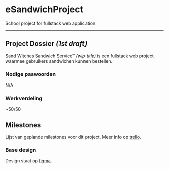 # eSandwichProject

School project for fullstack web application

---

## Project Dossier *(1st draft)*

Sand Witches Sandwich Service™ *(wip title)* is een fullstack web project waarmee gebruikers sandwichen kunnen bestellen.

### Nodige paswoorden

N/A

### Werkverdeling

~50/50

## Milestones

Lijst van geplande milestones voor dit project. Meer info op [trello](https://trello.com/b/AwKfylrI/esandwich).

### Base design

Design staat op [figma](https://www.figma.com/file/d2dDQDZkVPz6MLHEAYZQXa/Untitled?node-id=0%3A1).


